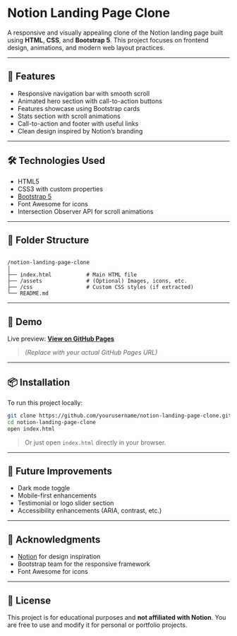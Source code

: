 # Notion Landing Page Clone

A responsive and visually appealing clone of the Notion landing page built using **HTML**, **CSS**, and **Bootstrap 5**. This project focuses on frontend design, animations, and modern web layout practices.

<!---![Notion Clone Screenshot](screenshot.png) <!-- Add a screenshot to your repo and link it here -->

---

## 🚀 Features

- Responsive navigation bar with smooth scroll
- Animated hero section with call-to-action buttons
- Features showcase using Bootstrap cards
- Stats section with scroll animations
- Call-to-action and footer with useful links
- Clean design inspired by Notion’s branding

---

## 🛠️ Technologies Used

- HTML5
- CSS3 with custom properties
- [Bootstrap 5](https://getbootstrap.com/)
- Font Awesome for icons
- Intersection Observer API for scroll animations

---

## 📁 Folder Structure

```

/notion-landing-page-clone
│
├── index.html           # Main HTML file
├── /assets              # (Optional) Images, icons, etc.
├── /css                 # Custom CSS styles (if extracted)
└── README.md

````

---

## 📸 Demo

Live preview: [**View on GitHub Pages**](https://yourusername.github.io/notion-landing-page-clone)  
> *(Replace with your actual GitHub Pages URL)*

---

## 📦 Installation

To run this project locally:

```bash
git clone https://github.com/yourusername/notion-landing-page-clone.git
cd notion-landing-page-clone
open index.html
````

> Or just open `index.html` directly in your browser.

---

## 🧩 Future Improvements

* Dark mode toggle
* Mobile-first enhancements
* Testimonial or logo slider section
* Accessibility enhancements (ARIA, contrast, etc.)

---

## 🙌 Acknowledgments

* [Notion](https://www.notion.so) for design inspiration
* Bootstrap team for the responsive framework
* Font Awesome for icons

---

## 📄 License

This project is for educational purposes and **not affiliated with Notion**.
You are free to use and modify it for personal or portfolio projects.
